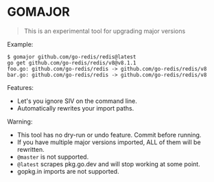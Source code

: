 # GOMAJOR

> This is an experimental tool for upgrading major versions

Example:

```
$ gomajor github.com/go-redis/redis@latest
go get github.com/go-redis/redis/v8@v8.1.1
foo.go: github.com/go-redis/redis -> github.com/go-redis/redis/v8
bar.go: github.com/go-redis/redis -> github.com/go-redis/redis/v8
```

Features:

* Let's you ignore SIV on the command line.
* Automatically rewrites your import paths.

Warning:

* This tool has no dry-run or undo feature. Commit before running.
* If you have multiple major versions imported, ALL of them will be rewritten.
* `@master` is not supported.
* `@latest` scrapes pkg.go.dev and will stop working at some point.
* gopkg.in imports are not supported.
